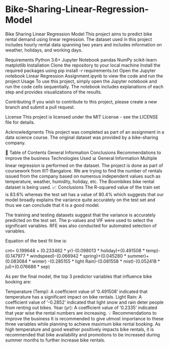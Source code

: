 # Bike-Sharing-Linear-Regression-Model
Bike Sharing Linear Regression Model
This project aims to predict bike rental demand using linear regression. The dataset used in this project includes hourly rental data spanning two years and includes information on weather, holidays, and working days.

Requirements
Python 3.6+
Jupyter Notebook
pandas
NumPy
scikit-learn
matplotlib
Installation
Clone the repository to your local machine
Install the required packages using pip install -r requirements.txt
Open the Jupyter notebook Linear Regression Assignment.ipynb to view the code and run the project
Usage
To use this project, simply open the Jupyter notebook and run the code cells sequentially. The notebook includes explanations of each step and provides visualizations of the results.

Contributing
If you wish to contribute to this project, please create a new branch and submit a pull request.

License
This project is licensed under the MIT License - see the LICENSE file for details.

Acknowledgments
This project was completed as part of an assignment in a data science course. The original dataset was provided by a bike-sharing company.

📝 Table of Contents
General Information
Conclusions
Recommendations to improve the business
Technologies Used
📊 General Information
Multiple linear regression is performed on the dataset.
The project is done as part of coursework from IIIT-Bangalore.
We are trying to find the number of rentals issued from the company based on numerous independent values such as temperature, weather, humidity, holiday, etc.
The Boombikes bike rental dataset is being used.
📈 Conclusions
The R-squared value of the train set is 83.6% whereas the test set has a value of 80.4% which suggests that our model broadly explains the variance quite accurately on the test set and thus we can conclude that it is a good model.

The training and testing datasets suggest that the variance is accurately predicted on the test set. The p-values and VIF were used to select the significant variables. RFE was also conducted for automated selection of variables.

Equation of the best fit line is:

cnt= 0.199648 + (0.233482 * yr)-(0.098013 * holiday)+(0.491508 * temp)-(0.147977 * windspeed)-(0.066942 * spring)+(0.045280 * summer)+ (0.083084 * winter) -(0.285155 * light Rain)-(0.081558 * mist)-(0.052418 * jul)+(0.076686 * sep)

As per the final model, the top 3 predictor variables that influence bike booking are:

Temperature (Temp): A coefficient value of ‘0.491508’ indicated that temperature has a significant impact on bike rentals.
Light Rain: A coefficient value of ‘-0.2852’ indicated that light snow and rain deter people from renting out bikes.
Year (yr): A coefficient value of ‘0.2335’ indicated that year wise the rental numbers are increasing.
💡 Recommendations to improve the business
It is recommended to give utmost importance to these three variables while planning to achieve maximum bike rental booking.
As high temperature and good weather positively impacts bike rentals, it is recommended that bike availability and promotions to be increased during summer months to further increase bike rentals.
